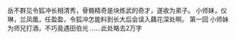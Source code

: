 岳不群见令狐冲长相清秀，骨骼精奇是块练武的奇才，遂收为弟子。
小师妹，仪琳，兰凤凰，任盈盈，令狐冲怎能料到长大后会误入藕花深处啊。
第一回 小师妹为师兄打酒，不巧竟遇田伯光
......此处略去2万字